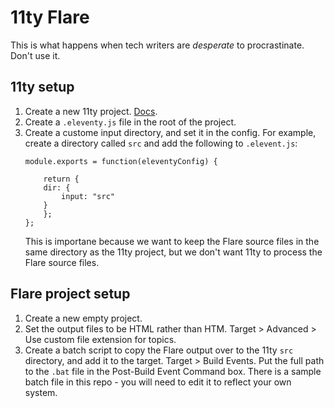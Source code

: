 # 11ty Flare

This is what happens when tech writers are _desperate_ to procrastinate. Don't use it.

## 11ty setup

1. Create a new 11ty project. [Docs](https://www.11ty.dev/docs/getting-started/).
2. Create a `.eleventy.js` file in the root of the project.
3. Create a custome input directory, and set it in the config. For example, create a directory called `src` and add the following to `.elevent.js`:
    ```
    module.exports = function(eleventyConfig) {
    
        return {
        dir: {
            input: "src"
        }
        };
    };
    ```
    This is importane because we want to keep the Flare source files in the same directory as the 11ty project, but we don't want 11ty to process the Flare source files.


## Flare project setup

1. Create a new empty project.
2. Set the output files to be HTML rather than HTM. Target > Advanced > Use custom file extension for topics.
3. Create a batch script to copy the Flare output over to the 11ty `src` directory, and add it to the target. Target > Build Events. Put the full path to the `.bat` file in the Post-Build Event Command box. There is a sample batch file in this repo - you will need to edit it to reflect your own system.

